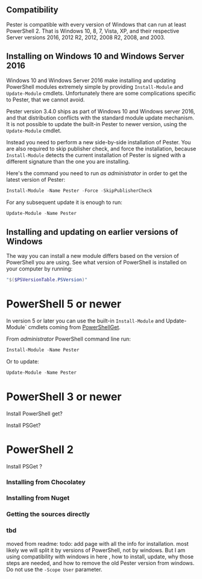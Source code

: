 ## Compatibility
Pester is compatible with every version of Windows that can run at least PowerShell 2. That is Windows 10, 8, 7, Vista, XP, and their respective Server versions 2016, 2012 R2, 2012, 2008 R2, 2008, and 2003.


## Installing on Windows 10 and Windows Server 2016

Windows 10 and Windows Server 2016 make installing and updating PowerShell modules extremely simple by providing `Install-Module` and `Update-Module` cmdlets. Unfortunately there are some complications specific to Pester, that we cannot avoid.

Pester version 3.4.0 ships as part of Windows 10 and Windows server 2016, and that distribution conflicts with the standard module update mechanism. It is not possible to update the built-in Pester to newer version, using the `Update-Module` cmdlet. 

Instead you need to perform a new side-by-side installation of Pester. You are also required to skip publisher check, and force the installation, because `Install-Module` detects the current installation of Pester is signed with a different signature than the one you are installing.

Here's the command you need to run _as administrator_ in order to get the latest version of Pester:

```powershell
Install-Module -Name Pester -Force -SkipPublisherCheck
```

For any subsequent update it is enough to run: 

```powershell
Update-Module -Name Pester
```


## Installing and updating on earlier versions of Windows


The way you can install a new module differs based on the version of PowerShell you are using. See what version of PowerShell is installed on your computer by running:

```powershell
"$($PSVersionTable.PSVersion)"
```

# PowerShell 5 or newer
In version 5 or later you can use the built-in `Install-Module` and Update-Module` cmdlets coming from [PowerShellGet](https://github.com/PowerShell/PowerShellGet).

From _administrator_ PowerShell command line run:
```powershell
Install-Module -Name Pester
```
Or to update:
```powershell
Update-Module -Name Pester
```

# PowerShell 3 or newer
Install PowerShell get?

Install PSGet?

# PowerShell 2
Install PSGet ?


### Installing from Chocolatey

### Installing from Nuget

### Getting the sources directly


### tbd 
moved from readme: todo: add page with all the info for installation. most likely we will split it by versions of PowerShell, not by windows. But I am using compatibility with windows in here , how to install, update, why those steps are needed, and how to remove the old Pester version from windows.
Do not use the `-Scope User` parameter.
